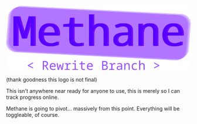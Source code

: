 
![crappy temp rewrite logo](./tmplogo.svg)

(thank goodness this logo is not final)

This isn't anywhere near ready for anyone to use, this is merely so I can track progress online.

Methane is going to pivot... massively from this point. Everything will be toggleable, of course.